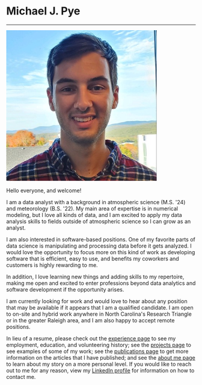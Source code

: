 # **Michael J. Pye**

---

![headshot](_static/headshot.jpg)

Hello everyone, and welcome! 

I am a data analyst with a background in atmospheric science (M.S. '24) and meteorology (B.S. '22). My main area of expertise is in numerical modeling, but I love all kinds of data, and I am excited to apply my data analysis skills to fields outside of atmospheric science so I can grow as an analyst. 

I am also interested in software-based positions. One of my favorite parts of data science is manipulating and processing data before it gets analyzed. I would love the opportunity to focus more on this kind of work as developing software that is efficient, easy to use, and benefits my coworkers and customers is highly rewarding to me.

In addition, I love learning new things and adding skills to my repertoire, making me open and excited to enter professions beyond data analytics and software development if the opportunity arises.

I am currently looking for work and would love to hear about any position that may be available if it appears that I am a qualified candidate. I am open to on-site and hybrid work anywhere in North Carolina's Research Triangle or in the greater Raleigh area, and I am also happy to accept remote positions.

In lieu of a resume, please check out the [experience page](experience.md) to see my employment, education, and volunteering history; see the [projects page](projects.md) to see examples of some of my work; see the [publications page](publications.md) to get more information on the articles that I have published; and see the [about me page](about_me.md) to learn about my story on a more personal level. If you would like to reach out to me for any reason, view my [LinkedIn profile](https://www.linkedin.com/in/michael-pye/) for information on how to contact me. 



































































